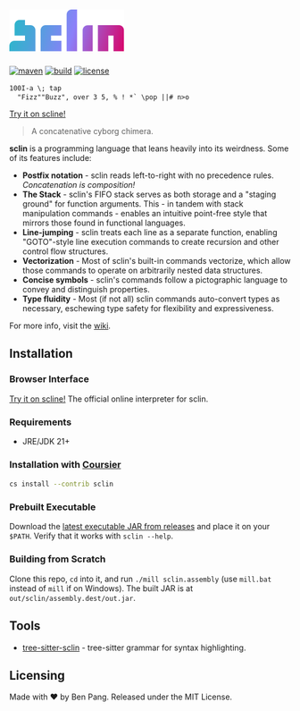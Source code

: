 # ![sclin](./logo.svg)

[![maven](https://img.shields.io/maven-central/v/io.github.molarmanful/sclin_3?style=flat-square)](https://central.sonatype.dev/artifact/io.github.molarmanful/sclin_3)
[![build](https://img.shields.io/github/actions/workflow/status/molarmanful/sclin/release.yml?style=flat-square)](https://github.com/molarmanful/sclin/actions)
[![license](https://img.shields.io/github/license/molarmanful/sclin?style=flat-square)](./LICENSE)

```sclin
100I-a \; tap
  "Fizz""Buzz", over 3 5, % ! *` \pop ||# n>o
```

[Try it on scline!](https://scline.fly.dev/##H4sIAAY3AWUCAzM0MPS0S1SIsVYoSSzgUlBQcsusqlJScioFkjoK.WWpRQrGCqY6CqoKigpaCQoppQUKMQX5BQo1ygp5dvkAKdsWfD4AAAA#)

> A concatenative cyborg chimera.

**sclin** is a programming language that leans heavily into its weirdness. Some
of its features include:

- **Postfix notation** - sclin reads left-to-right with no precedence rules.
  _Concatenation is composition!_
- **The Stack** - sclin's FIFO stack serves as both storage and a "staging ground"
  for function arguments. This - in tandem with stack manipulation commands -
  enables an intuitive point-free style that mirrors those found in functional languages.
- **Line-jumping** - sclin treats each line as a separate function, enabling
  "GOTO"-style line execution commands to create recursion and other control
  flow structures.
- **Vectorization** - Most of sclin's built-in commands vectorize, which allow
  those commands to operate on arbitrarily nested data structures.
- **Concise symbols** - sclin's commands follow a pictographic language to
  convey and distinguish properties.
- **Type fluidity** - Most (if not all) sclin commands auto-convert types as
  necessary, eschewing type safety for flexibility and expressiveness.

For more info, visit the [wiki](https://github.com/molarmanful/sclin/wiki).

## Installation

### Browser Interface

[Try it on scline!](https://scline.fly.dev) The official online interpreter for sclin.

### Requirements

- JRE/JDK 21+

### Installation with [Coursier](https://get-coursier.io)

```sh
cs install --contrib sclin
```

### Prebuilt Executable

Download the [latest executable JAR from releases](https://github.com/molarmanful/sclin/releases)
and place it on your `$PATH`. Verify that it works with `sclin --help`.

### Building from Scratch

Clone this repo, `cd` into it, and run `./mill sclin.assembly` (use `mill.bat`
instead of `mill` if on Windows). The built JAR is at `out/sclin/assembly.dest/out.jar`.

## Tools

- [tree-sitter-sclin](https://www.npmjs.com/package/tree-sitter-sclin) -
  tree-sitter grammar for syntax highlighting.

## Licensing

Made with ♥ by Ben Pang. Released under the MIT License.

